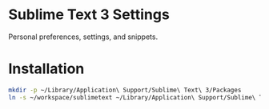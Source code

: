 # Sublime Text 3 Settings

Personal preferences, settings, and snippets.

# Installation

```bash
mkdir -p ~/Library/Application\ Support/Sublime\ Text\ 3/Packages
ln -s ~/workspace/sublimetext ~/Library/Application\ Support/Sublime\ Text\ 3/Packages/User
```
